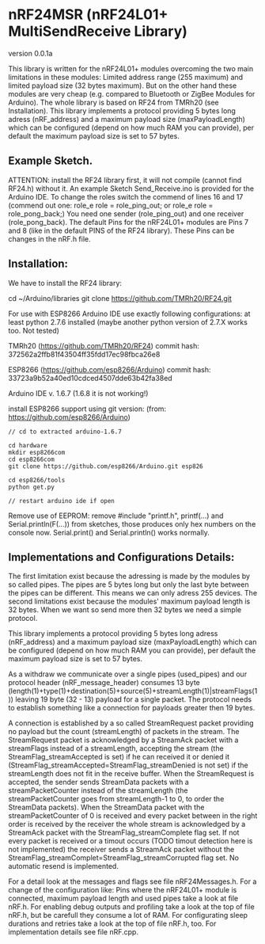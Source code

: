 # nRF24MSR (nRF24L01+ MultiSendReceive Library)
version 0.0.1a

This library is written for the nRF24L01+ modules overcoming the two main limitations in these modules: Limited address range (255 maximum) and limited payload size (32 bytes maximum). But on the other hand these modules are very cheap (e.g. compared to Bluetooth or ZigBee Modules for Arduino). The whole library is based on RF24 from TMRh20 (see Installation).
This library implements a protocol providing 5 bytes long adress (nRF_address) and a maximum payload size (maxPayloadLength) which can be configured (depend on how much RAM you can provide), per default the maximum payload size is set to 57 bytes.

## Example Sketch.
ATTENTION: install the RF24 library first, it will not compile (cannot find RF24.h) without it.
An example Sketch Send_Receive.ino is provided for the Arduino IDE.
To change the roles switch the commend of lines 16 and 17 (commend out one: role_e role = role_ping_out; or role_e role = role_pong_back;)
You need one sender (role_ping_out) and one receiver (role_pong_back).
The default Pins for the nRF24L01+ modules are Pins 7 and 8 (like in the default PINS of the RF24 library). These Pins can be changes in the nRF.h file.

## Installation:
We have to install the RF24 library:

  cd ~/Arduino/libraries
  git clone https://github.com/TMRh20/RF24.git

For use with ESP8266 Arduino IDE use exactly following configurations:
at least python 2.7.6 installed (maybe another python version of 2.7.X works too. Not tested)

TMRh20 (https://github.com/TMRh20/RF24) commit hash: 372562a2ffb81f43504ff35fdd17ec98fbca26e8

ESP8266 (https://github.com/esp8266/Arduino) commit hash: 33723a9b52a40ed10cdced4507dde63b42fa38ed

Arduino IDE v. 1.6.7 (1.6.8 it is not working!)

install ESP8266 support using git version:
(from: https://github.com/esp8266/Arduino)

	// cd to extracted arduino-1.6.7

	cd hardware
	mkdir esp8266com
	cd esp8266com
	git clone https://github.com/esp8266/Arduino.git esp826

	cd esp8266/tools
	python get.py

	// restart arduino ide if open

Remove use of EEPROM:
remove #include "printf.h", printf(...) and Serial.println(F(...)) from sketches, those produces only hex numbers on the console now.
Serial.print() and Serial.println() works normally.

## Implementations and Configurations Details:

The first limitation exist because the adressing is made by the modules by so called pipes. The pipes are 5 bytes long but only the last byte between the pipes can be different. This means we can only adress 255 devices.
The second limitations exist because the modules' maximum payload length is 32 bytes. When we want so send more then 32 bytes we need a simple protocol.

This library implements a protocol providing 5 bytes long adress (nRF_address) and a maximum payload size (maxPayloadLength) which can be configured (depend on how much RAM you can provide), per default the maximum payload size is set to 57 bytes.

As a withdraw we communicate over a single pipes (used_pipes) and our protocol header (nRF_message_header) consumes 13 byte (length(1)+type(1)+destination(5)+source(5)+streamLength(1)|streamFlags(1)) leaving 19 byte (32 - 13) payload for a single packet. The protocol needs to establish something like a connection for payloads greater then 19 bytes.

A connection is established by a so called StreamRequest packet providing no payload but the count (streamLength) of packets in the stream.
The StreamRequest packet is acknowledged by a StreamAck packet with a streamFlags instead of a streamLength, accepting the stream (the StreamFlag_streamAccepted is set) if he can received it or denied it (StreamFlag_streamAccepted=StreamFlag_streamDenied is not set) if the streamLength does not fit in the receive buffer.
When the StreamRequest is accepted, the sender sends StreamData packets with a streamPacketCounter instead of the streamLength (the streamPacketCounter goes from streamLength-1 to 0, to order the StreamData packets). When the StreamData packet with the streamPacketCounter of 0 is received and every packet between in the right order is received by the receiver the whole stream is acknowledged by a StreamAck packet with the StreamFlag_streamComplete flag set. If not every packet is received or a timout occurs (TODO timout detection here is not implemented) the receiver sends a StreamAck packet without the StreamFlag_streamComplet=StreamFlag_streamCorrupted flag set. No automatic resend is implemented.

For a detail look at the messages and flags see file nRF24Messages.h.
For a change of the configuration like: Pins where the nRF24L01+ module is connected, maximum payload length and used pipes take a look at file nRF.h.
For enabling debug outputs and profiling take a look at the top of file nRF.h, but be carefull they consume a lot of RAM.
For configurating sleep durations and retries take a look at the top of file nRF.h, too.
For implementation details see file nRF.cpp.


